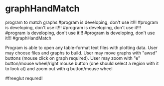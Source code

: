 # graphHandMatch
program to match graphs
#program is developing, don't use it!!!
#program is developing, don't use it!!!
#program is developing, don't use it!!!
#program is developing, don't use it!!!
#program is developing, don't use it!!!
#graphHandMatch

Program is able to open any table-format text files with plotting data.
User may choose files and graphs to build.
User may move graphs with "awsd" buttons (mouse click on graph required).
User may zoom with "e" button/mouse wheel/right mouse button (one should select a region with it to look at)
and zoom out with q button/mouse wheel

#freeglut requred!

